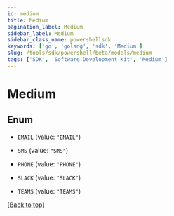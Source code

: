 ```yaml
---
id: medium
title: Medium
pagination_label: Medium
sidebar_label: Medium
sidebar_class_name: powershellsdk
keywords: ['go', 'golang', 'sdk', 'Medium'] 
slug: /tools/sdk/powershell/beta/models/medium
tags: ['SDK', 'Software Development Kit', 'Medium']
---
```



# Medium

## Enum


* `EMAIL` (value: `"EMAIL"`)

* `SMS` (value: `"SMS"`)

* `PHONE` (value: `"PHONE"`)

* `SLACK` (value: `"SLACK"`)

* `TEAMS` (value: `"TEAMS"`)


[[Back to top]](#) 

